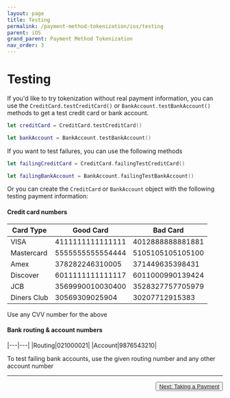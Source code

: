 ```yaml
---
layout: page
title: Testing
permalink: /payment-method-tokenization/ios/testing
parent: iOS
grand_parent: Payment Method Tokenization
nav_order: 3
---
```


# Testing

If you'd like to try tokenization without real payment information, you can use the `CreditCard.testCreditCard()` or `BankAccount.testBankAccount()` methods to get a test credit card or bank account.

```swift
let creditCard = CreditCard.testCreditCard()

let bankAccount = BankAccount.testBankAccount()
```

If you want to test failures, you can use the following methods

```swift
let failingCreditCard = CreditCard.failingTestCreditCard()

let failingBankAccount = BankAccount.failingTestBankAccount()
```

Or you can create the `CreditCard` or `BankAccount` object with the following testing payment information:

#### Credit card numbers

| Card Type | Good Card | Bad Card |
|---------|--------------------|-----------|
|VISA|4111111111111111|4012888888881881|
|Mastercard|5555555555554444|5105105105105100|
|Amex|378282246310005|371449635398431|
|Discover|6011111111111117|6011000990139424|
|JCB|3569990010030400|3528327757705979|
|Diners Club|30569309025904|30207712915383|

Use any CVV number for the above

#### Bank routing & account numbers

|---|---|
|Routing|021000021|
|Account|9876543210|

To test failing bank accounts, use the given routing number and any other account number

---

<button type="button" name="button" class="btn" style="float: right;">
<a href="/payment-method-tokenization/ios/taking-a-payment/">Next: Taking a Payment</a>
</button>

<div style="margin-bottom: 10%"> </div>